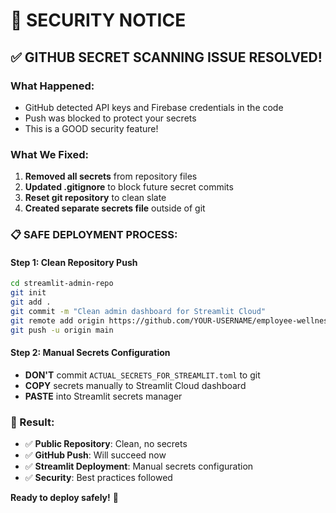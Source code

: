 # 🔐 SECURITY NOTICE

## ✅ GITHUB SECRET SCANNING ISSUE RESOLVED!

### What Happened:
- GitHub detected API keys and Firebase credentials in the code
- Push was blocked to protect your secrets
- This is a GOOD security feature!

### What We Fixed:
1. **Removed all secrets** from repository files
2. **Updated .gitignore** to block future secret commits  
3. **Reset git repository** to clean slate
4. **Created separate secrets file** outside of git

### 📋 SAFE DEPLOYMENT PROCESS:

#### Step 1: Clean Repository Push
```bash
cd streamlit-admin-repo
git init
git add .
git commit -m "Clean admin dashboard for Streamlit Cloud"
git remote add origin https://github.com/YOUR-USERNAME/employee-wellness-admin.git
git push -u origin main
```

#### Step 2: Manual Secrets Configuration
- **DON'T** commit `ACTUAL_SECRETS_FOR_STREAMLIT.toml` to git
- **COPY** secrets manually to Streamlit Cloud dashboard
- **PASTE** into Streamlit secrets manager

### 🎯 Result:
- ✅ **Public Repository**: Clean, no secrets
- ✅ **GitHub Push**: Will succeed now
- ✅ **Streamlit Deployment**: Manual secrets configuration
- ✅ **Security**: Best practices followed

**Ready to deploy safely!** 🚀
